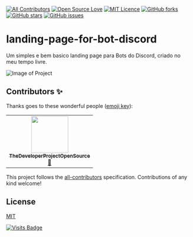 


<!-- ALL-CONTRIBUTORS-BADGE:START - Do not remove or modify this section -->
[![All Contributors](https://img.shields.io/badge/all_contributors-1-orange.svg?style=flat-square)](#contributors-)
[![Open Source Love](https://badges.frapsoft.com/os/v1/open-source.png?v=103)](https://github.com/ellerbrock/open-source-badges/)
[![MIT Licence](https://badges.frapsoft.com/os/mit/mit.svg?v=103)](https://opensource.org/licenses/mit-license.php)
[![GitHub forks](https://img.shields.io/github/forks/HakaCode/landing-page-for-bot-discord)](https://github.com/HakaCode/landing-page-for-bot-discord/network)
[![GitHub stars](https://img.shields.io/github/stars/HakaCode/landing-page-for-bot-discord)](https://github.com/HakaCode/landing-page-for-bot-discord/stargazers)
[![GitHub issues](https://img.shields.io/github/issues/HakaCode/landing-page-for-bot-discord)](https://github.com/HakaCode/landing-page-for-bot-discord/issues)
<!-- ALL-CONTRIBUTORS-BADGE:END -->

# landing-page-for-bot-discord
 Um simples e bem basico landing page para Bots do Discord, criado no meu tempo livre.

 ![Image of Project](https://repository-images.githubusercontent.com/201714625/99d85d80-bbd6-11e9-8690-1f251cf6f042)

## Contributors ✨

Thanks goes to these wonderful people ([emoji key](https://allcontributors.org/docs/en/emoji-key)):

<!-- ALL-CONTRIBUTORS-LIST:START - Do not remove or modify this section -->
<!-- prettier-ignore-start -->
<!-- markdownlint-disable -->
<table>
  <tr>
    <td align="center"><a href="https://github.com/TheDeveloperProjectOpenSource"><img src="https://avatars1.githubusercontent.com/u/24197640?v=4" width="100px;" alt=""/><br /><sub><b>TheDeveloperProjectOpenSource</b></sub></a><br /><a href="#design-TheDeveloperProjectOpenSource" title="Design">🎨</a></td>
  </tr>
</table>

<!-- markdownlint-enable -->
<!-- prettier-ignore-end -->
<!-- ALL-CONTRIBUTORS-LIST:END -->

This project follows the [all-contributors](https://github.com/all-contributors/all-contributors) specification. Contributions of any kind welcome!

## License
[MIT](https://choosealicense.com/licenses/mit/)

[![Visits Badge](https://badges.pufler.dev/visits/HakaCode/landing-page-for-bot-discord)](https://badges.pufler.dev)
